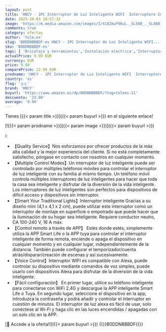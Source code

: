 ```yaml
---
layout: post
title: 'HNCY - 1PC Interruptor de Luz Inteligente WIFI  Interruptore Inteligente Alexa  Smart Switch WIFI Interruptori Inteligente Compatible con Alexa Tuya y Smart Life Interruptor WIFI  Interruptor Alexa'
date: 2025-10-03 18:57:32
image: 'https://m.media-amazon.com/images/I/418ZmuF96uL._SL500_._SL400_.jpg'
comments: true
category: ofertas
author: 'tole.es'
slug: 'B0DDNBBBDF-es HNCY - 1PC Interruptor de Luz Inteligente WIFI...'
sku: 'B0DDNBBBDF-es'
tags: [ 'Bricolaje y herramientas','Instalación eléctrica','Interruptores de luz eléctricos de pared','Interruptores y reguladores de luz','alexa','hncy','inteligente','tuya','wifi','🇪🇸', ]
actualPrice: 9.99 EUR
currency: EUR
price: 9.99
comparePrice: 12.99 EUR
prodname: 'HNCY - 1PC Interruptor de Luz Inteligente WIFI  Interruptore Inteligente Alexa  Smart Switch WIFI Interruptori Inteligente Compatible con Alexa Tuya y Smart Life Interruptor WIFI  Interruptor Alexa'
country: 'es'
flag: '🇪🇸'
brand: 'HNCY'
buyurl: 'https://www.amazon.es/dp/B0DDNBBBDF/?tag=tolees-21'
descuento: '23.09'
average: '9.99'
---
```


Tienes [{{< param title >}}]({{< param buyurl >}}) en el siguiente enlace!

[![{{< param prodname >}}]({{< param image >}})]({{< param buyurl >}})

ℹ️:

- 【Quality Service】Nos esforzamos por ofrecer productos de la más alta calidad y la mejor experiencia del cliente. Si no está completamente satisfecho, póngase en contacto con nosotros en cualquier momento.
- 【Multiple Control Modes】Un interruptor de luz inteligente puede ser controlado por múltiples teléfonos móviles para controlar el interruptor de luz inteligente con su familia al mismo tiempo. Un teléfono móvil controla múltiples interruptores de luz inteligentes para hacer que toda la casa sea inteligente y disfrutar de la diversión de la vida inteligente. Los interruptores de luz inteligentes son perfectos para dispositivos de difícil acceso y dispositivos sin interruptor.
- 【Smart Your Traditional Lights】Interruptor inteligente Gracias a su diseño mini (4,1 x 4,1 x 2 cm), puede utilizar este interruptor como un interruptor de montaje en superficie o empotrado que puede hacer que la iluminación de su hogar sea inteligente. Requiere conductor neutro, CA 100-240 V, 16 A máx.
- 【Control remoto a través de APP】 Estés donde estés, simplemente utiliza la APP Smart Life o la APP tuya para controlar el interruptor inteligente de forma remota, enciende o apaga el dispositivo en cualquier momento y en cualquier lugar, independientemente de la distancia. También puede configurar el temporizador/cuenta atrás/disparar/creación de escenas y así sucesivamente.
- 【Voice Control】Interruptor WIFI es compatible con Alexa, puede controlar su dispositivo mediante comandos de voz simples, puede usarlo con dispositivos Alexa para disfrutar de la diversión de la vida inteligente.
- 【Fácil configuración】 En primer lugar, utilice su teléfono inteligente para conectarse con WiFi 2,4G y descargue la APP inteligente Smart Life o Tuya. En segundo lugar, seleccione el dispositivo en la app, introduzca la contraseña y podrá añadir y controlar el interruptor en cuestión de minutos. El interruptor de luz alexa es fácil de usar, solo conéctese al Wi-Fi y haga clic en las luces encendidas / apagadas con un solo clic en la APP.

[🛒 Accede a la oferta!!]({{< param buyurl >}})
{{<world>}}B0DDNBBBDF{{</world>}}
